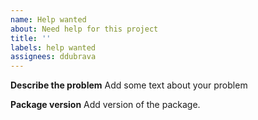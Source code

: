```yaml
---
name: Help wanted
about: Need help for this project
title: ''
labels: help wanted
assignees: ddubrava
---
```


**Describe the problem**
Add some text about your problem

**Package version**
Add version of the package.
